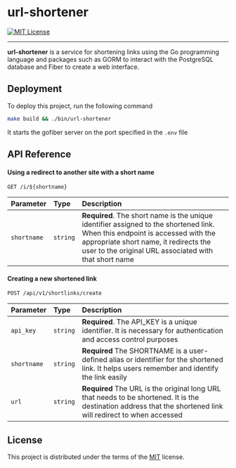 
# url-shortener

[![MIT License](https://img.shields.io/badge/License-MIT-green.svg)](https://choosealicense.com/licenses/mit/)

---

**url-shortener** is a service for shortening links using the Go programming language and packages such as GORM to interact with the PostgreSQL database and Fiber to create a web interface.

## Deployment

To deploy this project, run the following command

```bash
make build && ./bin/url-shortener
```

It starts the gofiber server on the port specified in the `.env` file

## API Reference

#### Using a redirect to another site with a short name

```http
GET /i/${shortname}
```

| Parameter   | Type     | Description                                                                                                                                                                                                                     |
| :-----------| :------- |:--------------------------------------------------------------------------------------------------------------------------------------------------------------------------------------------------------------------------------|
| `shortname` | `string` | **Required**. The short name is the unique identifier assigned to the shortened link. When this endpoint is accessed with the appropriate short name, it redirects the user to the original URL associated with that short name |

#### Creating a new shortened link

```http
POST /api/v1/shortlinks/create
```

| Parameter   | Type     | Description                                                                                                                                                    |
|:------------|:---------|:---------------------------------------------------------------------------------------------------------------------------------------------------------------|
| `api_key`   | `string` | **Required**. The API_KEY is a unique identifier. It is necessary for authentication and access control purposes                                               |
| `shortname` | `string` | **Required** The SHORTNAME is a user-defined alias or identifier for the shortened link. It helps users remember and identify the link easily                  |
| `url`       | `string` | **Required** The URL is the original long URL that needs to be shortened. It is the destination address that the shortened link will redirect to when accessed |

## License

This project is distributed under the terms of the [MIT](https://choosealicense.com/licenses/mit/) license.
